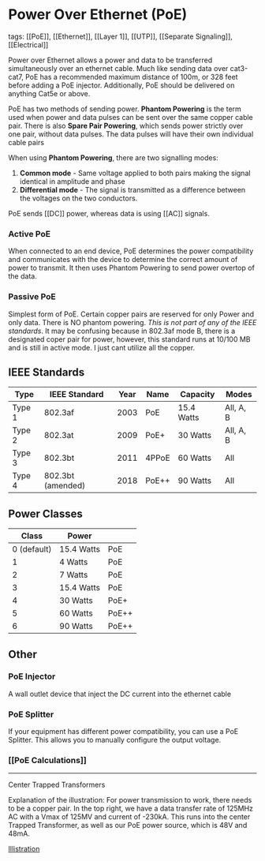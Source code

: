 # Power Over Ethernet (PoE)
tags: [[PoE]], [[Ethernet]], [[Layer 1]], [[UTP]], [[Separate Signaling]], [[Electrical]]

Power over Ethernet allows a power and data to be transferred simultaneously over an ethernet cable. Much like sending data over cat3-cat7, PoE has a recommended maximum distance of 100m, or 328 feet before adding a PoE injector. Additionally, PoE should be delivered on anything Cat5e or above.

PoE has two methods of sending power. **Phantom Powering** is the term used when power and data pulses can be sent over the same copper cable pair. There is also **Spare Pair Powering**, which sends power strictly over one pair, without data pulses. The data pulses will have their own individual cable pairs 

When using **Phantom Powering**, there are two signalling modes:
1. **Common mode** - Same voltage applied to both pairs making the signal identical in amplitude and phase
2. **Differential mode** - The signal is transmitted as a difference between the voltages on the two conductors. 

PoE sends [[DC]] power, whereas data is using [[AC]] signals. 

### Active PoE
When connected to an end device, PoE determines the power compatibility and communicates with the device to determine the correct amount of power to transmit. It then uses Phantom Powering to send power overtop of the data.
### Passive PoE
Simplest form of PoE. Certain copper pairs are reserved for only Power and only data. There is NO phantom powering. *This is not part of any of the IEEE standards*. It may be confusing because in 802.3af mode B, there is a designated coper pair for power, however, this standard runs at 10/100 MB and is still in active mode. I just cant utilize all the copper.

## IEEE Standards

| Type   | IEEE Standard     | Year | Name  | Capacity   | Modes     |
| ------ | ----------------- | ---- | ----- | ---------- | --------- |
| Type 1 | 802.3af           | 2003 | PoE   | 15.4 Watts | All, A, B |
| Type 2 | 802.3at           | 2009 | PoE+  | 30 Watts   | All, A, B |
| Type 3 | 802.3bt           | 2011 | 4PPoE | 60 Watts   | All       |
| Type 4 | 802.3bt (amended) | 2018 | PoE++ | 90 Watts   | All       |
## Power Classes

| Class       | Power      |       |
| ----------- | ---------- | ----- |
| 0 (default) | 15.4 Watts | PoE   |
| 1           | 4 Watts    | PoE   |
| 2           | 7 Watts    | PoE   |
| 3           | 15.4 Watts | PoE   |
| 4           | 30 Watts   | PoE+  |
| 5           | 60 Watts   | PoE++ |
| 6           | 90 Watts   | PoE++ |

## Other 
### PoE Injector
A wall outlet device that inject the DC current into the ethernet cable
### PoE Splitter
If your equipment has different power compatibility, you can use a PoE Splitter. This allows you to manually configure the output voltage.
### [[PoE Calculations]]

---

Center Trapped Transformers


Explanation of the illustration:
For power transmission to work, there needs to be a copper pair. In the top right, we have a data transfer rate of 125MHz AC with a Vmax of 125MV and current of -230kA. This runs into the center Trapped Transformer, as well as our PoE power source, which is 48V and 48mA. 

[Illistration](https://www.falstad.com/circuit/circuitjs.html?ctz=CQAgjCAsCmC0YCYQDYCcA6AzJSZMFYwAGSbMZfEfIqqJfOMMAKADcRZMEaFIbPu4AOzIQNCImpFp02jXnp8zPqIS8oADhAINWxFoUyCY9KjMn8AHQAORRQC4ImDk0ipCpoqhwUNmIkIuYG4e7kI++H4BHPjoyBqkuLrIRBqpRAiMkCDKRKrqYCLautr4oobSxnZmqBY2dviOIM6wdhka+KhpQkKYmLp8-SZEYN4jqGrIyP4jIoHwcWO+3tQaKQFwCBC5ogI0kFqwCGXgOmLDlZTV5mD2DfWKzRwIM2Aapn0aqMg4OEiu7jAnm8kF8-kCANC+HCoMi-i0Ow4XHERSOJ2O5QuRCqphud0UD0oLTaXm4AWhBE6iHc5XQ7U63V6-QS2KElFadNGfFGk2m0kKyECbCRgiYSD2mnOEmOMhkpyksvOCiUAHdnicxSBvuBEGJmGq0aIDiA0pKiPqOKaBdoCkVzQbtbweOonXrrMUtMadHpdRB5Mx3d7hKoSq6-Xr2LA+DwTlHZFwlVB9gYlYoLXGY7sMaVyuns9nDdpUnqDdnTYWE-b1aIExnmkhzQBzDjRnMt2QIIQNks27KmtTZSsWgf15oJUdVkfcLRTk6Tl0nfrZbPmgBOY8HSCXbfEMgt2s1I81VdNXvUxqrsCtqOz1svjr41e0j-NAHtaD8pWpUOJeDVdAg6DEEQ1DxFi4bOES4D+u+NCfr+CA-lAuI1PgOh8NwnYNnS-LgE8NDOEwervmoKDZPsXhaN8OGylsbIHJ04HaMxpGYMwQA)














